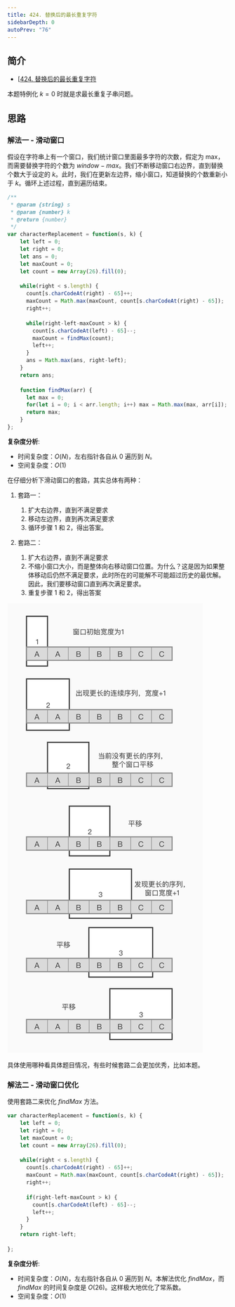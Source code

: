```yaml
---
title: 424. 替换后的最长重复字符
sidebarDepth: 0
autoPrev: "76"
--- 
```

 
## 简介
- [[424. 替换后的最长重复字符](https://leetcode-cn.com/problems/longest-repeating-character-replacement/)

本题特例化 $k=0$ 时就是求最长重复子串问题。

## 思路
### 解法一 - 滑动窗口
假设在字符串上有一个窗口，我们统计窗口里面最多字符的次数，假定为 max，而需要替换字符的个数为 $window - max$。我们不断移动窗口右边界，直到替换个数大于设定的 $k$。此时，我们在更新左边界，缩小窗口，知道替换的个数重新小于 $k$。循环上述过程，直到遍历结束。

```javascript
/**
 * @param {string} s
 * @param {number} k
 * @return {number}
 */
var characterReplacement = function(s, k) {
    let left = 0;
    let right = 0;
    let ans = 0;
    let maxCount = 0;
    let count = new Array(26).fill(0);

    while(right < s.length) {
      count[s.charCodeAt(right) - 65]++;
      maxCount = Math.max(maxCount, count[s.charCodeAt(right) - 65]);
      right++;

      while(right-left-maxCount > k) {
        count[s.charCodeAt(left) - 65]--;
        maxCount = findMax(count);
        left++;
      }
      ans = Math.max(ans, right-left);
    }
    return ans;

    function findMax(arr) {
      let max = 0;
      for(let i = 0; i < arr.length; i++) max = Math.max(max, arr[i]);
      return max;
    }
};
```

**复杂度分析**:
- 时间复杂度：$O(N)$，左右指针各自从 $0$ 遍历到 $N$。
- 空间复杂度：$O(1)$


在仔细分析下滑动窗口的套路，其实总体有两种：
1. 套路一：
    1. 扩大右边界，直到不满足要求
    2. 移动左边界，直到再次满足要求
    3. 循环步骤 1 和 2，得出答案。

2. 套路二：
    1. 扩大右边界，直到不满足要求
    2. 不缩小窗口大小，而是整体向右移动窗口位置。为什么？这是因为如果整体移动后仍然不满足要求，此时所在的可能解不可能超过历史的最优解。因此，我们要移动窗口直到再次满足要求。
    3. 重复步骤 1 和 2，得出答案

![](images/424-1.jpg)

具体使用哪种看具体题目情况，有些时候套路二会更加优秀，比如本题。

### 解法二 - 滑动窗口优化
使用套路二来优化 $findMax$ 方法。
```javascript
var characterReplacement = function(s, k) {
    let left = 0;
    let right = 0;
    let maxCount = 0;
    let count = new Array(26).fill(0);

    while(right < s.length) {
      count[s.charCodeAt(right) - 65]++;
      maxCount = Math.max(maxCount, count[s.charCodeAt(right) - 65]);
      right++;

      if(right-left-maxCount > k) {
        count[s.charCodeAt(left) - 65]--;
        left++;
      }
    }
    return right-left;

};
```
**复杂度分析**:
- 时间复杂度：$O(N)$，左右指针各自从 $0$ 遍历到 $N$。本解法优化 $findMax$，而 $findMax$ 的时间复杂度是 $O(26)$。这样极大地优化了常系数。
- 空间复杂度：$O(1)$